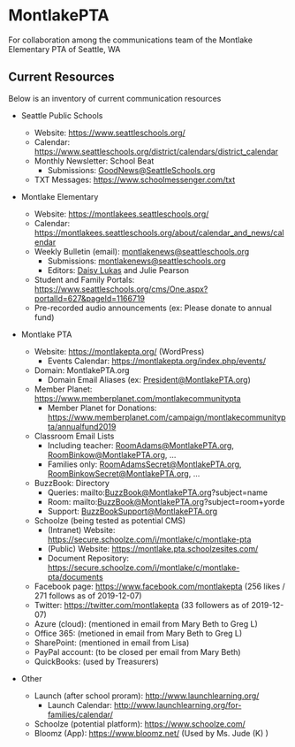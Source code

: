 # MontlakePTA
For collaboration among the communications team of the Montlake Elementary PTA of Seattle, WA

## Current Resources
Below is an inventory of current communication resources

* Seattle Public Schools
  * Website: https://www.seattleschools.org/
  * Calendar: https://www.seattleschools.org/district/calendars/district_calendar
  * Monthly Newsletter: School Beat
    * Submissions: GoodNews@SeattleSchools.org
  * TXT Messages: https://www.schoolmessenger.com/txt

* Montlake Elementary
  * Website: https://montlakees.seattleschools.org/
  * Calendar: https://montlakees.seattleschools.org/about/calendar_and_news/calendar
  * Weekly Bulletin (email): montlakenews@seattleschools.org
    * Submissions: montlakenews@seattleschools.org
    * Editors: [Daisy Lukas](mailto:adgrantlukas@seattleschools.org) and Julie Pearson
  * Student and Family Portals: https://www.seattleschools.org/cms/One.aspx?portalId=627&pageId=1166719
  * Pre-recorded audio announcements (ex: Please donate to annual fund)

* Montlake PTA
  * Website: https://montlakepta.org/ (WordPress)
    * Events Calendar: https://montlakepta.org/index.php/events/
  * Domain: MontlakePTA.org
    * Domain Email Aliases (ex: President@MontlakePTA.org) 
  * Member Planet: https://www.memberplanet.com/montlakecommunitypta 
    * Member Planet for Donations: https://www.memberplanet.com/campaign/montlakecommunitypta/annualfund2019
  * Classroom Email Lists
    * Including teacher: RoomAdams@MontlakePTA.org, RoomBinkow@MontlakePTA.org, ...
    * Families only: RoomAdamsSecret@MontlakePTA.org, RoomBinkowSecret@MontlakePTA.org, ...
  * BuzzBook: Directory
    * Queries: mailto:BuzzBook@MontlakePTA.org?subject=name
    * Room: mailto:BuzzBook@MontlakePTA.org?subject=room+yorde
    * Support: BuzzBookSupport@MontlakePTA.org
  * Schoolze (being tested as potential CMS)
    * (Intranet) Website: https://secure.schoolze.com/i/montlake/c/montlake-pta
    * (Public) Website: https://montlake.pta.schoolzesites.com/
    * Document Repository: https://secure.schoolze.com/i/montlake/c/montlake-pta/documents
  * Facebook page: https://www.facebook.com/montlakepta (256 likes / 271 follows as of 2019-12-07)
  * Twitter: https://twitter.com/montlakepta (33 followers as of 2019-12-07)
  * Azure (cloud): (mentioned in email from Mary Beth to Greg L)
  * Office 365: (metioned in email from Mary Beth to Greg L)
  * SharePoint: (mentioned in email from Lisa)
  * PayPal account: (to be closed per email from Mary Beth)
  * QuickBooks: (used by Treasurers)

* Other
  * Launch (after school proram): http://www.launchlearning.org/
    * Launch Calendar: http://www.launchlearning.org/for-families/calendar/
  * Schoolze (potential platform): https://www.schoolze.com/
  * Bloomz (App): https://www.bloomz.net/ (Used by Ms. Jude (K) )
